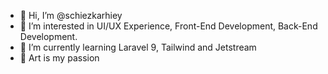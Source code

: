 - 👋 Hi, I’m @schiezkarhiey
- 👀 I’m interested in UI/UX Experience, Front-End Development, Back-End Development.
- 🌱 I’m currently learning Laravel 9, Tailwind and Jetstream
- 🎨 Art is my passion

<!---
raschiezka/raschiezka is a ✨ special ✨ repository because its `README.md` (this file) appears on your GitHub profile.
You can click the Preview link to take a look at your changes.
--->
